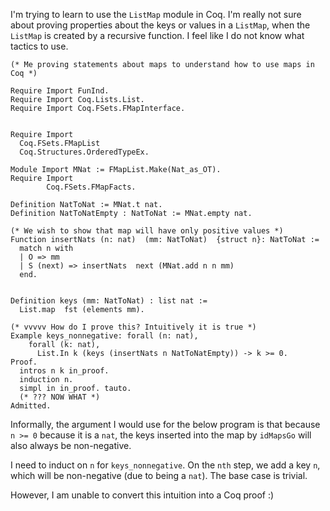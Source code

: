 I'm trying to learn to use the `ListMap` module in Coq. I'm really not sure about proving properties about the keys or values in a `ListMap`, when the `ListMap` is created by a recursive function. I feel like I do not know what tactics to use.


    (* Me proving statements about maps to understand how to use maps in Coq *)
    
    Require Import FunInd.
    Require Import Coq.Lists.List.
    Require Import Coq.FSets.FMapInterface.
    
    
    Require Import
      Coq.FSets.FMapList
      Coq.Structures.OrderedTypeEx.
    
    Module Import MNat := FMapList.Make(Nat_as_OT).
    Require Import
            Coq.FSets.FMapFacts.
    
    Definition NatToNat := MNat.t nat.
    Definition NatToNatEmpty : NatToNat := MNat.empty nat.
    
    (* We wish to show that map will have only positive values *)
    Function insertNats (n: nat)  (mm: NatToNat)  {struct n}: NatToNat :=
      match n with
      | O => mm
      | S (next) => insertNats  next (MNat.add n n mm)
      end.
    
    
    Definition keys (mm: NatToNat) : list nat :=
      List.map  fst (elements mm).
    
    (* vvvvv How do I prove this? Intuitively it is true *)
    Example keys_nonnegative: forall (n: nat),
        forall (k: nat),
          List.In k (keys (insertNats n NatToNatEmpty)) -> k >= 0.
    Proof.
      intros n k in_proof.
      induction n.
      simpl in in_proof. tauto.
      (* ??? NOW WHAT *)
    Admitted.

Informally, the argument I would use for the below program is that because `n >= 0` because it is a `nat`, the keys inserted into the map by `idMapsGo` will also always be non-negative.

I need to induct on `n` for `keys_nonnegative`. On the `nth` step, we add a key `n`, which will be non-negative (due to being a `nat`). The base case is trivial. 

However, I am unable to convert this intuition into a Coq proof :)
